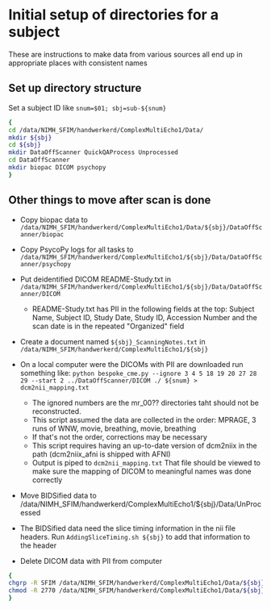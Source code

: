 # Initial setup of directories for a subject

These are instructions to make data from various sources all end up in appropriate places with consistent names

## Set up directory structure

Set a subject ID like `snum=$01; sbj=sub-${snum}`

```sh
{
cd /data/NIMH_SFIM/handwerkerd/ComplexMultiEcho1/Data/
mkdir ${sbj}
cd ${sbj}
mkdir DataOffScanner QuickQAProcess Unprocessed
cd DataOffScanner
mkdir biopac DICOM psychopy
}
```

## Other things to move after scan is done

- Copy biopac data to `/data/NIMH_SFIM/handwerkerd/ComplexMultiEcho1/Data/${sbj}/DataOffScanner/biopac`

- Copy PsycoPy logs for all tasks to `/data/NIMH_SFIM/handwerkerd/ComplexMultiEcho1/${sbj}/Data/DataOffScanner/psychopy`

- Put deidentified DICOM README-Study.txt in `/data/NIMH_SFIM/handwerkerd/ComplexMultiEcho1/${sbj}/Data/DataOffScanner/DICOM`
  - README-Study.txt has PII in the following fields at the top: Subject Name, Subject ID, Study Date, Study ID, Accession Number and the scan date is in the repeated "Organized" field

- Create a document named `${sbj}_ScanningNotes.txt` in `/data/NIMH_SFIM/handwerkerd/ComplexMultiEcho1/${sbj}`

- On a local computer were the DICOMs with PII are downloaded run something like:
    `python bespoke_cme.py --ignore 3 4 5 18 19 20 27 28 29 --start 2 ../DataOffScanner/DICOM ./ ${snum} > dcm2nii_mapping.txt`
  - The ignored numbers are the mr_00?? directories taht should not be reconstructed.
  - This script assumed the data are collected in the order: MPRAGE, 3 runs of WNW, movie, breathing, movie, breathing
  - If that's not the order, corrections may be necessary
  - This script requires having an up-to-date version of dcm2niix in the path (dcm2niix_afni is shipped with AFNI)
  - Output is piped to `dcm2nii_mapping.txt` That file should be viewed to make sure the mapping of DICOM to meaningful names was done correctly

- Move BIDSified data to /data/NIMH_SFIM/handwerkerd/ComplexMultiEcho1/${sbj}/Data/UnProcessed

- The BIDSified data need the slice timing information in the nii file headers. Run `AddingSliceTiming.sh ${sbj}` to add that information to the header

- Delete DICOM data with PII from computer

```sh
{
chgrp -R SFIM /data/NIMH_SFIM/handwerkerd/ComplexMultiEcho1/Data/${sbj}
chmod -R 2770 /data/NIMH_SFIM/handwerkerd/ComplexMultiEcho1/Data/${sbj}
}
```
